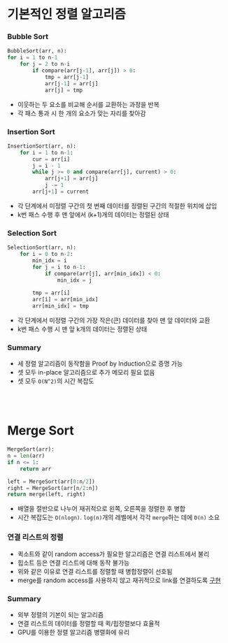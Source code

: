 # 기본적인 정렬 알고리즘
### Bubble Sort
```python
BubbleSort(arr, n):
for i = 1 to n-1
    for j = 2 to n-i
        if compare(arr[j-1], arr[j]) > 0:
            tmp = arr[j-1]
            arr[j-1] = arr[j]
            arr[j] = tmp

```
* 이웃하는 두 요소를 비교해 순서를 교환하는 과정을 반복
* 각 패스 통과 시 한 개의 요소가 맞는 자리를 찾아감

### Insertion Sort
```python
InsertionSort(arr, n):
    for i = 1 to n-1:
        cur = arr[i]
        j = i - 1
        while j >= 0 and compare(arr[j], current) > 0:
            arr[j+1] = arr[j]
            j -= 1
        arr[j+1] = current
```
* 각 단계에서 미정렬 구간의 첫 번째 데이터를 정렬된 구간의 적절한 위치에 삽입
* k번 패스 수행 후 맨 앞에서 (k+1)개의 데이터는 정렬된 상태

### Selection Sort
```python
SelectionSort(arr, n):
    for i = 0 to n-2:
        min_idx = i
        for j = i to n-1:
            if compare(arr[j], arr[min_idx]) < 0:
                min_idx = j
        
        tmp = arr[i]
        arr[i] = arr[min_idx]
        arr[min_idx] = tmp
```
* 각 단계에서 미정렬 구간의 가장 작은(큰) 데이터를 찾아 맨 앞 데이터와 교환
* k번 패스 수행 시 맨 앞 k개의 데이터는 정렬된 상태

### Summary
* 세 정렬 알고리즘이 동작함을 Proof by Induction으로 증명 가능
* 셋 모두 in-place 알고리즘으로 추가 메모리 필요 없음
* 셋 모두 `O(N^2)`의 시간 복잡도

<br/>
<br/>

# Merge Sort
```python
MergeSort(arr):
n = len(arr)
if n <= 1:
    return arr

left = MergeSort(arr[0:n/2])
right = MergeSort(arr[n/2:n])
return merge(left, right)
```
* 배열을 절반으로 나누어 재귀적으로 왼쪽, 오른쪽을 정렬한 후 병합
* 시간 복잡도는 `O(nlogn)`. `log(n)`개의 레벨에서 각각 `merge`하는 데에 `O(n)` 소요


### 연결 리스트의 정렬
* 퀵소트와 같이 random access가 필요한 알고리즘은 연결 리스트에서 불리
* 힙소트 등은 연결 리스트에 대해 동작 불가능
* 위와 같은 이유로 연결 리스트를 정렬할 때 병합정렬이 선호됨
* merge를 random access를 사용하지 않고 재귀적으로 link를 연결하도록 [구현](https://www.geeksforgeeks.org/merge-sort-for-linked-list/)


### Summary
* 외부 정렬의 기본이 되는 알고리즘
* 연결 리스트의 데이터를 정렬할 때 퀵/힙정렬보다 효율적
* GPU를 이용한 정렬 알고리즘 병렬화에 유리